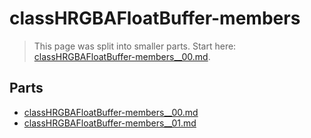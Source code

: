 # classHRGBAFloatBuffer-members

> This page was split into smaller parts. Start here: [classHRGBAFloatBuffer-members__00.md](classHRGBAFloatBuffer-members__00.md).

## Parts

- [classHRGBAFloatBuffer-members__00.md](classHRGBAFloatBuffer-members__00.md)
- [classHRGBAFloatBuffer-members__01.md](classHRGBAFloatBuffer-members__01.md)
